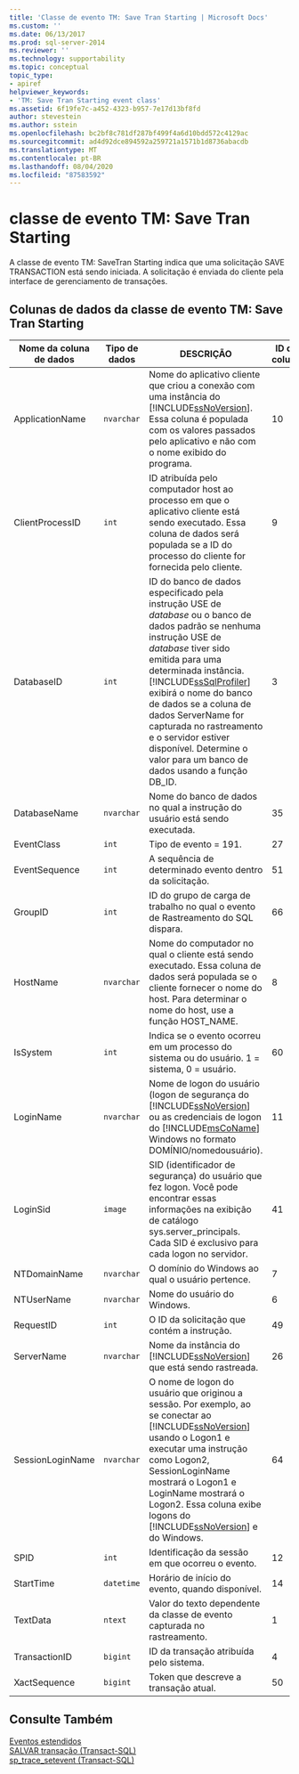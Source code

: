 ```yaml
---
title: 'Classe de evento TM: Save Tran Starting | Microsoft Docs'
ms.custom: ''
ms.date: 06/13/2017
ms.prod: sql-server-2014
ms.reviewer: ''
ms.technology: supportability
ms.topic: conceptual
topic_type:
- apiref
helpviewer_keywords:
- 'TM: Save Tran Starting event class'
ms.assetid: 6f19fe7c-a452-4323-b957-7e17d13bf8fd
author: stevestein
ms.author: sstein
ms.openlocfilehash: bc2bf8c781df287bf499f4a6d10bdd572c4129ac
ms.sourcegitcommit: ad4d92dce894592a259721a1571b1d8736abacdb
ms.translationtype: MT
ms.contentlocale: pt-BR
ms.lasthandoff: 08/04/2020
ms.locfileid: "87583592"
---
```

# <a name="tm-save-tran-starting-event-class"></a>classe de evento TM: Save Tran Starting
  A classe de evento TM: SaveTran Starting indica que uma solicitação SAVE TRANSACTION está sendo iniciada. A solicitação é enviada do cliente pela interface de gerenciamento de transações.  
  
## <a name="tm-save-tran-starting-event-class-data-columns"></a>Colunas de dados da classe de evento TM: Save Tran Starting  
  
|Nome da coluna de dados|Tipo de dados|DESCRIÇÃO|ID da coluna|Filtrável|  
|----------------------|---------------|-----------------|---------------|----------------|  
|ApplicationName|`nvarchar`|Nome do aplicativo cliente que criou a conexão com uma instância do [!INCLUDE[ssNoVersion](../../includes/ssnoversion-md.md)]. Essa coluna é populada com os valores passados pelo aplicativo e não com o nome exibido do programa.|10|Sim|  
|ClientProcessID|`int`|ID atribuída pelo computador host ao processo em que o aplicativo cliente está sendo executado. Essa coluna de dados será populada se a ID do processo do cliente for fornecida pelo cliente.|9|Sim|  
|DatabaseID|`int`|ID do banco de dados especificado pela instrução USE de *database* ou o banco de dados padrão se nenhuma instrução USE de *database* tiver sido emitida para uma determinada instância. [!INCLUDE[ssSqlProfiler](../../includes/sssqlprofiler-md.md)] exibirá o nome do banco de dados se a coluna de dados ServerName for capturada no rastreamento e o servidor estiver disponível. Determine o valor para um banco de dados usando a função DB_ID.|3|Sim|  
|DatabaseName|`nvarchar`|Nome do banco de dados no qual a instrução do usuário está sendo executada.|35|Sim|  
|EventClass|`int`|Tipo de evento = 191.|27|Não|  
|EventSequence|`int`|A sequência de determinado evento dentro da solicitação.|51|Não|  
|GroupID|`int`|ID do grupo de carga de trabalho no qual o evento de Rastreamento do SQL dispara.|66|Sim|  
|HostName|`nvarchar`|Nome do computador no qual o cliente está sendo executado. Essa coluna de dados será populada se o cliente fornecer o nome do host. Para determinar o nome do host, use a função HOST_NAME.|8|Sim|  
|IsSystem|`int`|Indica se o evento ocorreu em um processo do sistema ou do usuário. 1 = sistema, 0 = usuário.|60|Sim|  
|LoginName|`nvarchar`|Nome de logon do usuário (logon de segurança do [!INCLUDE[ssNoVersion](../../includes/ssnoversion-md.md)] ou as credenciais de logon do [!INCLUDE[msCoName](../../includes/msconame-md.md)] Windows no formato DOMÍNIO/nomedousuário).|11|Sim|  
|LoginSid|`image`|SID (identificador de segurança) do usuário que fez logon. Você pode encontrar essas informações na exibição de catálogo sys.server_principals. Cada SID é exclusivo para cada logon no servidor.|41|Sim|  
|NTDomainName|`nvarchar`|O domínio do Windows ao qual o usuário pertence.|7|Sim|  
|NTUserName|`nvarchar`|Nome do usuário do Windows.|6|Sim|  
|RequestID|`int`|O ID da solicitação que contém a instrução.|49|Sim|  
|ServerName|`nvarchar`|Nome da instância do [!INCLUDE[ssNoVersion](../../includes/ssnoversion-md.md)] que está sendo rastreada.|26|Não|  
|SessionLoginName|`nvarchar`|O nome de logon do usuário que originou a sessão. Por exemplo, ao se conectar ao [!INCLUDE[ssNoVersion](../../includes/ssnoversion-md.md)] usando o Logon1 e executar uma instrução como Logon2, SessionLoginName mostrará o Logon1 e LoginName mostrará o Logon2. Essa coluna exibe logons do [!INCLUDE[ssNoVersion](../../includes/ssnoversion-md.md)] e do Windows.|64|Sim|  
|SPID|`int`|Identificação da sessão em que ocorreu o evento.|12|Sim|  
|StartTime|`datetime`|Horário de início do evento, quando disponível.|14|Sim|  
|TextData|`ntext`|Valor do texto dependente da classe de evento capturada no rastreamento.|1|Sim|  
|TransactionID|`bigint`|ID da transação atribuída pelo sistema.|4|Sim|  
|XactSequence|`bigint`|Token que descreve a transação atual.|50|Sim|  
  
## <a name="see-also"></a>Consulte Também  
 [Eventos estendidos](../extended-events/extended-events.md)   
 [SALVAR transação &#40;Transact-SQL&#41;](/sql/t-sql/language-elements/save-transaction-transact-sql)   
 [sp_trace_setevent &#40;Transact-SQL&#41;](/sql/relational-databases/system-stored-procedures/sp-trace-setevent-transact-sql)  
  
  
